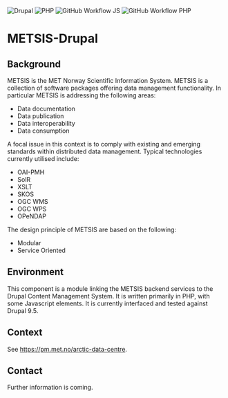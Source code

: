 ![Drupal](https://img.shields.io/badge/Drupal-0678BE?style=for-the-badge&logo=drupal&logoColor=white)
![PHP](https://img.shields.io/badge/PHP-777BB4?style=for-the-badge&logo=php&logoColor=white)
![GitHub Workflow JS](https://img.shields.io/github/actions/workflow/status/metno/metsis-drupal/codeql.yml?label=javascript&logo=javascript&style=flat-square)
![GitHub Workflow PHP](https://img.shields.io/github/actions/workflow/status/metno/metsis-drupal/phpcs.yml?label=php&logo=php&style=flat-square)

# METSIS-Drupal

## Background
METSIS is the MET Norway Scientific Information System. METSIS is a collection of software packages offering data management functionality. In particular METSIS is addressing the following areas:
* Data documentation
* Data publication
* Data interoperability
* Data consumption

A focal issue in this context is to comply with existing and emerging standards within distributed data management. Typical technologies currently utilised include:
* OAI-PMH
* SolR
* XSLT
* SKOS
* OGC WMS
* OGC WPS
* OPeNDAP

The design principle of METSIS are based on the following:
* Modular
* Service Oriented

## Environment
This component is a module linking the METSIS backend services to the Drupal Content Management System. It is written primarily in PHP, with some Javascript elements. It is currently interfaced and tested against Drupal 9.5.

## Context
 See https://pm.met.no/arctic-data-centre. 

## Contact
Further information is coming. 
